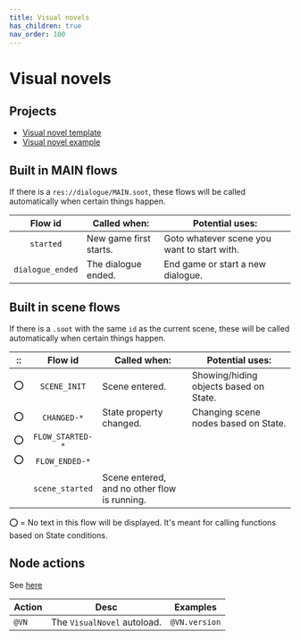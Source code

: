 ```yaml
---
title: Visual novels
has_children: true
nav_order: 100
---
```


# Visual novels

## Projects

- [Visual novel template](https://github.com/teebarjunk/sooty-visual_novel)
- [Visual novel example](https://github.com/teebarjunk/sooty-visual_novel-example)

## Built in MAIN flows

If there is a `res://dialogue/MAIN.soot`, these flows will be called automatically when certain things happen.

|Flow id|Called when:|Potential uses:|
|:-----:|-------|------------|
|`started`|New game first starts.|Goto whatever scene you want to start with.
|`dialogue_ended`|The dialogue ended.|End game or start a new dialogue.

## Built in scene flows

If there is a `.soot` with the same `id` as the current scene, these will be called automatically when certain things happen.

|::|Flow id|Called when:|Potential uses:|
|:-----:|:--:|------------|---------|
|:o:|`SCENE_INIT`|Scene entered.|Showing/hiding objects based on State.|
|:o:|`CHANGED-*`|State property changed.|Changing scene nodes based on State.|
|:o:|`FLOW_STARTED-*`||
|:o:|`FLOW_ENDED-*`||
||`scene_started`|Scene entered, and no other flow is running.||

:o: = No text in this flow will be displayed. It's meant for calling functions based on State conditions.

## Node actions
See [here](./dialogue/node_actions.md)

|Action|Desc|Examples|
|------|----|--------|
|`@VN` |The `VisualNovel` autoload.|`@VN.version`|
